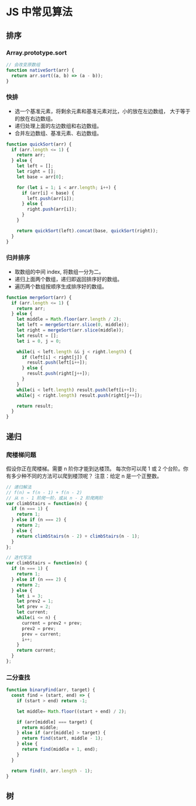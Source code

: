 # JS 中常见算法

## 排序

### Array.prototype.sort

```js
// 会改变原数组
function nativeSort(arr) {
  return arr.sort((a, b) => (a - b));
}
```

### 快排

* 选一个基准元素，将剩余元素和基准元素对比，小的放在左边数组， 大于等于的放在右边数组。
* 递归处理上面的左边数组和右边数组。
* 合并左边数组、基准元素、右边数组。

```js
function quickSort(arr) {
  if (arr.length <= 1) {
    return arr;
  } else {
    let left = [];
    let right = [];
    let base = arr[0];

    for (let i = 1; i < arr.length; i++) {
      if (arr[i] < base) {
        left.push(arr[i]);
      } else {
        right.push(arr[i]);
      }
    }

    return quickSort(left).concat(base, quickSort(right));
  }
}
```

### 归并排序

* 取数组的中间 index, 将数组一分为二。
* 递归上面两个数组，递归即返回排序好的数组。
* 遍历两个数组按顺序生成排序好的数组。

```js
function mergeSort(arr) {
  if (arr.length <= 1) {
    return arr;
  } else {
    let middle = Math.floor(arr.length / 2);
    let left = mergeSort(arr.slice(0, middle));
    let right = mergeSort(arr.slice(middle));
    let result = [];
    let i = 0, j = 0;

    while(i < left.length && j < right.length) {
      if (left[i] < right[j]) {
        result.push(left[i++]);
      } else {
        result.push(right[j++]);
      }
    }
    while(i < left.length) result.push(left[i++]);
    while(j < right.length) result.push(right[j++]);

    return result;
  }
}
```


## 递归

### 爬楼梯问题

假设你正在爬楼梯。需要 n 阶你才能到达楼顶。
每次你可以爬 1 或 2 个台阶。你有多少种不同的方法可以爬到楼顶呢？
注意：给定 n 是一个正整数。

```js
// 递归解法
// f(n) = f(n - 1) + f(n - 2) 
// 从 n - 1 阶爬一阶，或从 n - 2 阶爬两阶
var climbStairs = function(n) {
  if (n === 1) {
    return 1;
  } else if (n === 2) {
    return 2;
  } else {
    return climbStairs(n - 2) + climbStairs(n - 1);
  }
};
```

```js
// 迭代写法
var climbStairs = function(n) {
  if (n === 1) {
    return 1;
  } else if (n === 2) {
    return 2;
  } else {
    let i = 3;
    let prev2 = 1;
    let prev = 2;
    let current;
    while(i <= n) {
      current = prev2 + prev;
      prev2 = prev;
      prev = current;
      i++;
    }
    return current;
  }
};
```

### 二分查找

```js
function binaryFind(arr, target) {
  const find = (start, end) => {
    if (start > end) return -1;

    let middle= Math.floor((start + end) / 2);

    if (arr[middle] === target) {
      return middle;
    } else if (arr[middle] > target) {
      return find(start, middle - 1);
    } else {
      return find(middle + 1, end);
    }
  }

  return find(0, arr.length - 1);
}
```

## 树





